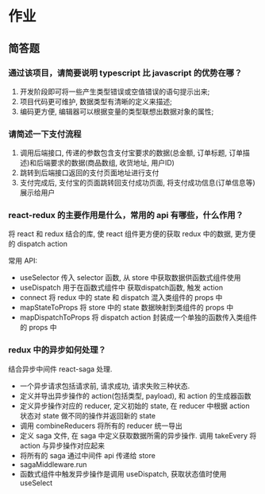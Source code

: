 # 作业

## 简答题

### 通过该项目，请简要说明 typescript 比 javascript 的优势在哪？

1. 开发阶段即可将一些产生类型错误或空值错误的语句提示出来;
2. 项目代码更可维护, 数据类型有清晰的定义来描述;
3. 编码更方便, 编辑器可以根据变量的类型联想出数据对象的属性;

### 请简述一下支付流程

1. 调用后端接口, 传递的参数包含支付宝要求的数据(总金额, 订单标题, 订单描述)和后端要求的数据(商品数组, 收货地址, 用户ID)
2. 跳转到后端接口返回的支付页面地址进行支付
3. 支付完成后, 支付宝的页面跳转回支付成功页面, 将支付成功信息(订单信息等)展示给用户

### react-redux 的主要作用是什么，常用的 api 有哪些，什么作用？

将 react 和 redux 结合的库, 使 react 组件更方便的获取 redux 中的数据, 更方便的 dispatch action

常用 API:

- useSelector 传入 selector 函数, 从 store 中获取数据供函数式组件使用
- useDispatch 用于在函数式组件中 获取dispatch函数, 触发 action
- connect 将 redux 中的 state 和 dispatch 混入类组件的 props 中
- mapStateToProps 将 store 中的 state 数据映射到类组件的 props 中
- mapDispatchToProps 将 dispatch action 封装成一个单独的函数传入类组件的 props 中

### redux 中的异步如何处理？

结合异步中间件 react-saga 处理.

- 一个异步请求包括请求前, 请求成功, 请求失败三种状态.
- 定义并导出异步操作的 action(包括类型, payload), 和 action 的生成器函数
- 定义异步操作对应的 reducer, 定义初始的 state, 在 reducer 中根据 action 状态对 state 做不同的操作并返回新的 state
- 调用 combineReducers 将所有的 reducer 统一导出
- 定义 saga 文件, 在 saga 中定义获取数据所需的异步操作. 调用 takeEvery 将 action 与异步操作对应起来
- 将所有的 saga 通过中间件 api 传递给 store
- sagaMiddleware.run
- 函数式组件中触发异步操作是调用 useDispatch, 获取状态值时使用 useSelect
